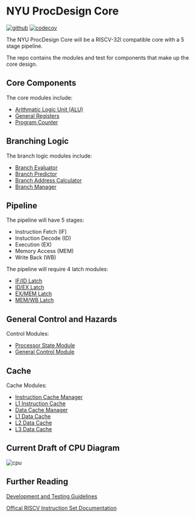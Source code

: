 # NYU ProcDesign Core

[![github](https://github.com/NYU-Processor-Design/nyu-core/actions/workflows/main.yaml/badge.svg)](https://github.com/NYU-Processor-Design/nyu-core/actions) 
[![codecov](https://codecov.io/gh/NYU-Processor-Design/nyu-core/branch/main/graph/badge.svg?token=McspW0gLf4)](https://codecov.io/gh/NYU-Processor-Design/nyu-core) 

The NYU ProcDesign Core will be a RISCV-32I compatible core with a 5 stage pipeline.

The repo contains the modules and test for components that make up the core design.

## Core Components

The core modules include:

- [Arithmatic Logic Unit (ALU)](/Documentation/Module-Docs/09_ALU.md)
- [General Registers](/Documentation/Module-Docs/00_CPU_general_purpose_registers.md)
- [Program Counter](/Documentation/Module-Docs/15_Program_Counter.md)

## Branching Logic

The branch logic modules include:
- [Branch Evaluator](/Documentation/Module-Docs/06_Branch_Evaluator.md)
- [Branch Predictor](/Documentation/Module-Docs/16_Branch_Predictor.md)
- [Branch Address Calculator](/Documentation/Module-Docs/17_Branch_Address_Calculator.md)
- [Branch Manager](/Documentation/Module-Docs/18_Branch_Manager.md)

## Pipeline

The pipeline will have 5 stages:
- Instruction Fetch (IF)
- Instuction Decode (ID)
- Execution (EX)
- Memory Access (MEM)
- Write Back (WB)

The pipeline will require 4 latch modules:
- [IF/ID Latch](/Documentation/Module-Docs/01_IF_ID_latch.md)
- [ID/EX Latch](/Documentation/Module-Docs/02_ID_EX_Latch.md)
- [EX/MEM Latch](/Documentation/Module-Docs/03_EX_MEM_Latch.md)
- [MEM/WB Latch](/Documentation/Module-Docs/04_MEM_WB_Latch.md)

## General Control and Hazards

Control Modules:
- [Processor State Module](/Documentation/Module-Docs/08_Processor_State.md)
- [General Control Module](/Documentation/Module-Docs/05_General_Control_Module.md)

## Cache

Cache Modules:
- [Instruction Cache Manager](/Documentation/Module-Docs/13_Instruction_Cache_Manager.md)
- [L1 Instruction Cache](/Documentation/Module-Docs/14_L1_Instruction_Cache.md)
- [Data Cache Manager](/Documentation/Module-Docs/07_Data_Cache_Manager.md)
- [L1 Data Cache](/Documentation/Module-Docs/10_L1_Data_Cache.md)
- [L2 Data Cache](/Documentation/Module-Docs/11_L2_Data_Cache.md)
- [L3 Data Cache](/Documentation/Module-Docs/12_L3_Data_Cache.md)

## Current Draft of CPU Diagram

![cpu](https://github.com/NYU-Processor-Design/nyu-core/assets/114675487/fc7379a5-a5b4-4dc9-abc4-92cc555898ca)

## Further Reading

[Development and Testing Guidelines](https://github.com/NYU-Processor-Design/nyu-core/blob/main/Documentation/Dev-and-Test-Docs/dev-test-process.md)

[Offical RISCV Instruction Set Documentation](https://riscv.org/wp-content/uploads/2017/05/riscv-spec-v2.2.pdf)

